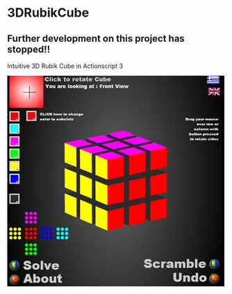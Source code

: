 3DRubikCube
===========

## Further development on this project has stopped!!


Intuitive 3D Rubik Cube in Actionscript 3

![Rubik](/images/rubik.jpg)


<!--
*URL* [Nikos Web Development](http://nikos-web-development.netai.net/ "Nikos Web Development")  
*URL* [WorkingClassCode](http://workingclasscode.uphero.com/ "Working Class Code")  
-->
